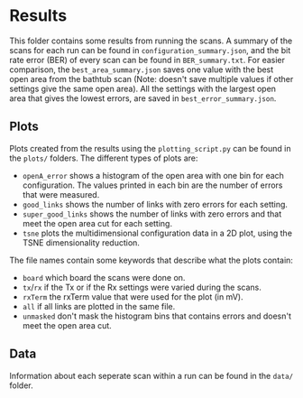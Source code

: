# Results

This folder contains some results from running the scans. A summary of the scans for each run can be found in `configuration_summary.json`, and the bit rate error (BER) of every scan can be found in `BER_summary.txt`. For easier comparison, the `best_area_summary.json` saves one value with the best open area from the bathtub scan (Note: doesn't save multiple values if other settings give the same open area). All the settings with the largest open area that gives the lowest errors, are saved in `best_error_summary.json`.

## Plots

Plots created from the results using the `plotting_script.py` can be found in the `plots/` folders. The different types of plots are:
- `openA_error` shows a histogram of the open area with one bin for each configuration. The values printed in each bin are the number of errors that were measured.
- `good_links` shows the number of links with zero errors for each setting.
- `super_good_links` shows the number of links with zero errors and that meet the open area cut for each setting.
- `tsne` plots the multidimensional configuration data in a 2D plot, using the TSNE dimensionality reduction.


The file names contain some keywords that describe what the plots contain:
- `board` which board the scans were done on.
- `tx`/`rx` if the Tx or if the Rx settings were varied during the scans.
- `rxTerm` the rxTerm value that were used for the plot (in mV).
- `all` if all links are plotted in the same file.
- `unmasked` don't mask the histogram bins that contains errors and doesn't meet the open area cut.

## Data

Information about each seperate scan within a run can be found in the `data/` folder.
